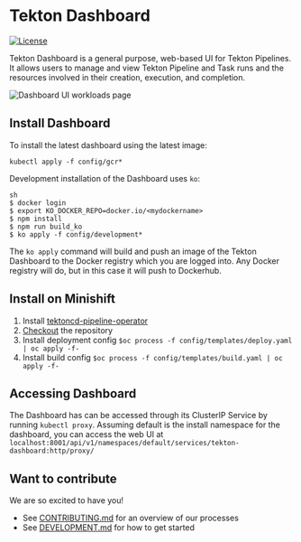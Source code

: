 # Tekton Dashboard

[![License](https://img.shields.io/badge/License-Apache%202.0-blue.svg)](https://github.com/kubernetes/dashboard/blob/master/LICENSE)

Tekton Dashboard is a general purpose, web-based UI for Tekton Pipelines. It allows users to manage and view Tekton Pipeline and Task runs and the resources involved in their creation, execution, and completion.

![Dashboard UI workloads page](docs/dashboard-ui.png)
## Install Dashboard
To install the latest dashboard using the latest image:
```
kubectl apply -f config/gcr*
```

Development installation of the Dashboard uses `ko`:
```
sh
$ docker login
$ export KO_DOCKER_REPO=docker.io/<mydockername>
$ npm install
$ npm run build_ko
$ ko apply -f config/development*
```

The `ko apply` command will build and push an image of the Tekton Dashboard to the Docker registry which you are logged into. Any Docker registry will do, but in this case it will push to Dockerhub.

## Install on Minishift

1. Install [tektoncd-pipeline-operator](https://github.com/openshift/tektoncd-pipeline-operator#deploy-openshift-pipelines-operator-on-minikube-for-testing)
2. [Checkout](https://github.com/tektoncd/dashboard/blob/master/DEVELOPMENT.md#checkout-your-fork) the repository
3. Install deployment config `$oc process -f config/templates/deploy.yaml | oc apply -f-`
4. Install build config `$oc process -f config/templates/build.yaml | oc apply -f-`

## Accessing Dashboard
The Dashboard has can be accessed through its ClusterIP Service by running `kubectl proxy`. Assuming default is the install namespace for the dashboard, you can access the web UI at `localhost:8001/api/v1/namespaces/default/services/tekton-dashboard:http/proxy/`

## Want to contribute

We are so excited to have you!

- See [CONTRIBUTING.md](https://github.com/tektoncd/pipeline/blob/master/CONTRIBUTING.md) for an overview of our processes
- See [DEVELOPMENT.md](https://github.com/tektoncd/dashboard/blob/master/DEVELOPMENT.md) for how to get started
